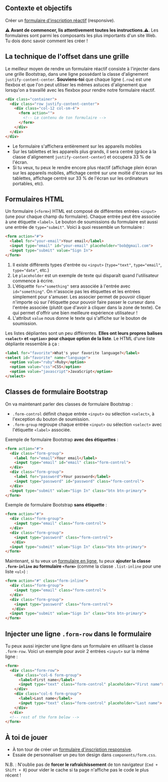 ## Contexte et objectifs

Créer un [formulaire d'inscription réactif](https://lewagon.github.io/bootstrap-challenges/10-Login-form/) (responsive).

**⚠️ Avant de commencer, lis attentivement toutes les instructions.⚠️**. Les formulaires sont parmi les composants les plus importants d'un site Web. Tu dois donc savoir comment les créer !

## La technique de l'offset dans une grille

Le meilleur moyen de rendre un formulaire réactif consiste à l'injecter dans une grille Bootstrap, dans une ligne possédant la classe d'alignement `justify-content-center`. **Souviens-toi** que chaque ligne (`.row`) est une flexbox et que l'on peut utiliser les mêmes astuces d'alignement que lorsqu'on a travaillé avec les flexbox pour rendre notre formulaire réactif.

```html
<div class="container">
  <div class="row justify-content-center">
    <div class="col-12 col-sm-4">
      <form action="">
        <!-- Le contenu de ton formulaire -->
      </form>
    </div>
  </div>
</div>
```

- Le formulaire s'affichera entièrement sur les appareils mobiles
- Sur les tablettes et les appareils plus grands, il sera centré (grâce à la classe d'alignement `justify-content-center`) et occupera 33 % de l'écran.
- Si tu veux, tu peux le rendre encore plus réactif (affichage plein écran sur les appareils mobiles, affichage centré sur une moitié d'écran sur les tablettes, affichage centré sur 33 % de l'écran sur les ordinateurs portables, etc).

## Formulaires HTML

Un formulaire (`<form>`) HTML est composé de différentes entrées `<input>` (une pour chaque champ du formulaire). Chaque entrée peut être associée à une étiquette `<label>`. Le bouton de soumissions du formulaire est aussi une entrée de `type="submit"`. Voici à quoi ressemble un formulaire :

```html
<form action="#">
  <label for="your-email">Your email</label>
  <input type="email" id="your-email" placeholder="bob@gmail.com">
  <input type="submit" value="Sign In">
</form>
```

1. Il existe différents types d'entrée ou `<input>` (`type="text"`, `type="email"`, `type="date"`, etc.)
2. Le `placeholder` est un exemple de texte qui disparaît quand l'utilisateur commence à écrire.
3. L'étiquette `for="something"` sera associée à l'entrée avec `id="something"`. On n'associe pas les étiquettes et les entrées simplement pour s'amuser. Les associer permet de pouvoir cliquer n'importe où sur l'étiquette pour pouvoir faire passer le curseur dans l'entrée associée (plutôt que d'avoir à cliquer dans la zone de texte). Ce qui permet d'offrir une bien meilleure expérience utilisateur !
4. L'attribut `value` nous donne le texte qui s'affiche sur le bouton de soumission.

Les listes dépliantes sont un peu différentes. **Elles ont leurs propres balises `<select>` et `<option>` pour chaque option de la liste**. Le HTML d'une liste dépliante ressemble à ça :


```html
<label for="favorite">What's your favorite language?</label>
<select id="favorite" name="language">
  <option value="ruby">Ruby</option>
  <option value="css">CSS</option>
  <option value="javascript">JavaScript</option>
</select>
```

## Classes de formulaire Bootstrap

On va maintenant parler des classes de formulaire Bootstrap :
- `.form-control` définit chaque entrée `<input>` ou sélection `<select>`, à l'exception du bouton de soumission.
- `.form-group` regroupe chaque entrée `<input>` ou sélection `<select>` avec l'étiquette `<label>` associée.

Exemple de formulaire Bootstrap **avec des étiquettes** :

```html
<form action="#">
  <div class="form-group">
    <label for="email">Your email</label>
    <input type="email" id="email" class="form-control">
  </div>
  <div class="form-group">
    <label for="password">Your password</label>
    <input type="password" id="password" class="form-control">
  </div>
  <input type="submit" value="Sign In" class="btn btn-primary">
</form>
```

Exemple de formulaire Bootstrap **sans étiquette** :

```html
<form action="#">
  <div class="form-group">
    <input type="email" class="form-control">
  </div>
  <div class="form-group">
    <input type="password" class="form-control">
   </div>
  <input type="submit" value="Sign In" class="btn btn-primary">
</form>
```

Maintenant, si tu veux un [formulaire en ligne](https://getbootstrap.com/docs/4.6/components/forms/#inline-forms), tu peux **ajouter la classe `.form-inline` au formulaire `<form>`** (comme la classe `.list-inline` pour une liste `<ul>`) :

```html
<form action="#" class="form-inline">
  <div class="form-group">
    <input type="email" class="form-control">
  </div>
  <div class="form-group">
    <input type="password" class="form-control">
   </div>
  <input type="submit" value="Sign In" class="btn btn-primary">
</form>
```

## Injecter une ligne `.form-row` dans le formulaire

Tu peux aussi injecter une ligne dans un formulaire en utilisant la classe `.form-row`. Voici un exemple pour avoir 2 entrées `<input>` sur la même ligne :

```html
<form>
  <div class="form-row">
    <div class="col-6 form-group">
      <label>First name</label>
      <input type="text" class="form-control" placeholder="First name">
    </div>
    <div class="col-6 form-group">
      <label>Last name</label>
      <input type="text" class="form-control" placeholder="Last name">
    </div>
  </div>
  <!-- rest of the form below -->
</form>
```

## À toi de jouer

- À ton tour de créer un [formulaire d'inscription responsive](http://lewagon.github.io/bootstrap-challenges/10-Login-form/).
- Essaie de personnaliser un peu ton design dans `components/form.css`.

N.B. : N'oublie pas de **forcer le rafraîchissement** de ton navigateur (`Cmd + Shift + R`) pour vider le cache si ta page n'affiche pas le code le plus récent !
